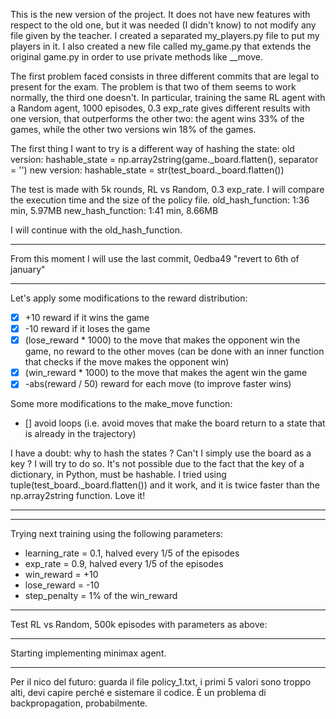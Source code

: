 This is the new version of the project.
It does not have new features with respect to the old one, but it was needed (I didn't know) to not modify any file given by the teacher.
I created a separated my_players.py file to put my players in it.
I also created a new file called my_game.py that extends the original game.py in order to use private methods like __move.

The first problem faced consists in three different commits that are legal to present for the exam.
The problem is that two of them seems to work normally, the third one doesn't.
In particular, training the same RL agent with a Random agent, 1000 episodes, 0.3 exp_rate gives different results with one version, that outperforms the other two: the agent wins 33% of the games, while the other two versions win 18% of the games.

The first thing I want to try is a different way of hashing the state:
old version: hashable_state = np.array2string(game._board.flatten(), separator = '') 
new version: hashable_state = str(test_board._board.flatten())

The test is made with 5k rounds, RL vs Random, 0.3 exp_rate. I will compare the execution time and the size of the policy file.
old_hash_function: 1:36 min, 5.97MB
new_hash_function: 1:41 min, 8.66MB

I will continue with the old_hash_function.

-------------------------------------------------------------------------------------------------------------------------------------------------------------

From this moment I will use the last commit, 0edba49 "revert to 6th of january"

------------------------------------------------------------------------------------------------------------------------------------------------------------

Let's apply some modifications to the reward distribution:
<!-- - [ ] +1 reward if it changes the board (i.e. if it is a move that reduces by 1 the number of -1 (neutral) cells) -->
- [X] +10 reward if it wins the game
- [X] -10 reward if it loses the game
- [X] (lose_reward * 1000) to the move that makes the opponent win the game, no reward to the other moves (can be done with an inner function that checks if the move makes the opponent win)
- [X] (win_reward * 1000) to the move that makes the agent win the game
- [X] -abs(reward / 50) reward for each move (to improve faster wins)

Some more modifications to the make_move function:
- [] avoid loops (i.e. avoid moves that make the board return to a state that is already in the trajectory)

I have a doubt: why to hash the states ? Can't I simply use the board as a key ? I will try to do so.
It's not possible due to the fact that the key of a dictionary, in Python, must be hashable. I tried using tuple(test_board._board.flatten()) and it work, and it is twice faster than the np.array2string function. Love it!

------------------------------------------------------------------------------------------------------------------------------------------------------------

<!-- Everything seems working better, I have modified a little bit the reward distribution, but I've noticed that the backpropagation is not working properly.
The fact is that the states can be both responsible of winning and losing states.
There is the need to count how many times a move is responsible of a win and how many times it is responsible of a loss using a counter. -->

------------------------------------------------------------------------------------------------------------------------------------------------------------

Trying next training using the following parameters:
- learning_rate = 0.1, halved every 1/5 of the episodes
- exp_rate = 0.9, halved every 1/5 of the episodes
- win_reward = +10
- lose_reward = -10
- step_penalty = 1% of the win_reward

------------------------------------------------------------------------------------------------------------------------------------------------------------

Test RL vs Random, 500k episodes with parameters as above:


------------------------------------------------------------------------------------------------------------------------------------------------------------

Starting implementing minimax agent.

------------------------------------------------------------------------------------------------------------------------------------------------------------


Per il nico del futuro: guarda il file policy_1.txt, i primi 5 valori sono troppo alti, devi capire perché e sistemare il codice. È un problema di backpropagation, probabilmente.